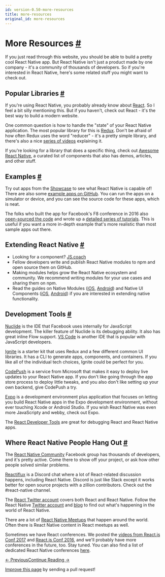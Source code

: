 ```yaml
---
id: version-0.50-more-resources
title: more-resources
original_id: more-resources
---
```

<a id="content"></a><h1><a class="anchor" name="more-resources"></a>More Resources <a class="hash-link" href="docs/more-resources.html#more-resources">#</a></h1><div><p>If you just read through this website, you should be able to build a pretty cool React Native app. But React Native isn't just a product made by one company - it's a community of thousands of developers. So if you're interested in React Native, here's some related stuff you might want to check out.</p><h2><a class="anchor" name="popular-libraries"></a>Popular Libraries <a class="hash-link" href="docs/more-resources.html#popular-libraries">#</a></h2><p>If you're using React Native, you probably already know about <a href="https://facebook.github.io/react/" target="_blank">React</a>. So I feel a bit silly mentioning this. But if you haven't, check out React - it's the best way to build a modern website.</p><p>One common question is how to handle the "state" of your React Native application. The most popular library for this is <a href="http://redux.js.org/" target="_blank">Redux</a>. Don't be afraid of how often Redux uses the word "reducer" - it's a pretty simple library, and there's also a nice <a href="https://egghead.io/courses/getting-started-with-redux" target="_blank">series of videos</a> explaining it.</p><p>If you're looking for a library that does a specific thing, check out <a href="http://www.awesome-react-native.com/" target="_blank">Awesome React Native</a>, a curated list of components that also has demos, articles, and other stuff.</p><h2><a class="anchor" name="examples"></a>Examples <a class="hash-link" href="docs/more-resources.html#examples">#</a></h2><p>Try out apps from the <a href="https://facebook.github.io/react-native/showcase.html" target="_blank">Showcase</a> to see what React Native is capable of! There are also some <a href="https://github.com/ReactNativeNews/React-Native-Apps" target="_blank">example apps on GitHub</a>. You can run the apps on a simulator or device, and you can see the source code for these apps, which is neat.</p><p>The folks who built the app for Facebook's F8 conference in 2016 also <a href="https://github.com/fbsamples/f8app" target="_blank">open-sourced the code</a> and wrote up a <a href="http://makeitopen.com/tutorials/building-the-f8-app/planning/" target="_blank">detailed series of tutorials</a>. This is useful if you want a more in-depth example that's more realistic than most sample apps out there.</p><h2><a class="anchor" name="extending-react-native"></a>Extending React Native <a class="hash-link" href="docs/more-resources.html#extending-react-native">#</a></h2><ul><li>Looking for a component? <a href="https://js.coach/react-native" target="_blank">JS.coach</a></li><li>Fellow developers write and publish React Native modules to npm and open source them on GitHub.</li><li>Making modules helps grow the React Native ecosystem and community. We recommend writing modules for your use cases and sharing them on npm.</li><li>Read the guides on Native Modules (<a href="https://facebook.github.io/react-native/docs/native-modules-ios.html" target="_blank">iOS</a>, <a href="https://facebook.github.io/react-native/docs/native-modules-android.html" target="_blank">Android</a>) and Native UI Components (<a href="https://facebook.github.io/react-native/docs/native-components-ios.html" target="_blank">iOS</a>, <a href="https://facebook.github.io/react-native/docs/native-components-android.html" target="_blank">Android</a>) if you are interested in extending native functionality.</li></ul><h2><a class="anchor" name="development-tools"></a>Development Tools <a class="hash-link" href="docs/more-resources.html#development-tools">#</a></h2><p><a href="https://nuclide.io/" target="_blank">Nuclide</a> is the IDE that Facebook uses internally for JavaScript development. The killer feature of Nuclide is its debugging ability. It also has great inline Flow support. <a href="https://code.visualstudio.com/" target="_blank">VS Code</a> is another IDE that is popular with JavaScript developers.</p><p><a href="https://github.com/infinitered/ignite" target="_blank">Ignite</a> is a starter kit that uses Redux and a few different common UI libraries. It has a CLI to generate apps, components, and containers. If you like all of the individual tech choices, Ignite could be perfect for you.</p><p><a href="https://microsoft.github.io/code-push/" target="_blank">CodePush</a> is a service from Microsoft that makes it easy to deploy live updates to your React Native app. If you don't like going through the app store process to deploy little tweaks, and you also don't like setting up your own backend, give CodePush a try.</p><p><a href="https://docs.expo.io" target="_blank">Expo</a> is a development environment plus application that focuses on letting you build React Native apps in the Expo development environment, without ever touching Xcode or Android Studio. If you wish React Native was even more JavaScripty and webby, check out Expo.</p><p>The <a href="docs/debugging.html#react-developer-tools" target="_blank">React Developer Tools</a> are great for debugging React and React Native apps.</p><h2><a class="anchor" name="where-react-native-people-hang-out"></a>Where React Native People Hang Out <a class="hash-link" href="docs/more-resources.html#where-react-native-people-hang-out">#</a></h2><p>The <a href="https://www.facebook.com/groups/react.native.community" target="_blank">React Native Community</a> Facebook group has thousands of developers, and it's pretty active. Come there to show off your project, or ask how other people solved similar problems.</p><p><a href="https://discord.gg/0ZcbPKXt5bZjGY5n" target="_blank">Reactiflux</a> is a Discord chat where a lot of React-related discussion happens, including React Native. Discord is just like Slack except it works better for open source projects with a zillion contributors. Check out the #react-native channel.</p><p>The <a href="https://twitter.com/reactjs" target="_blank">React Twitter account</a> covers both React and React Native. Follow the React Native <a href="https://twitter.com/reactnative" target="_blank">Twitter account</a> and <a href="/react-native/blog/" target="">blog</a> to find out what's happening in the world of React Native.</p><p>There are a lot of <a href="http://www.meetup.com/topics/react-native/" target="_blank">React Native Meetups</a> that happen around the world. Often there is React Native content in React meetups as well.</p><p>Sometimes we have React conferences. We posted the <a href="https://www.youtube.com/playlist?list=PLb0IAmt7-GS3fZ46IGFirdqKTIxlws7e0" target="_blank">videos from React.js Conf 2017</a> and <a href="https://www.youtube.com/playlist?list=PLb0IAmt7-GS0M8Q95RIc2lOM6nc77q1IY" target="_blank">React.js Conf 2016</a>, and we'll probably have more conferences in the future, too. Stay tuned. You can also find a list of dedicated React Native conferences <a href="http://www.awesome-react-native.com/#conferences" target="_blank">here</a>.</p></div><div class="docs-prevnext"><a class="docs-prev btn" href="docs/network.html#content">← Previous</a><a class="docs-next btn" href="docs/components-and-apis.html#content">Continue Reading →</a></div><p class="edit-page-block"><a target="_blank" href="https://github.com/facebook/react-native/blob/master/docs/MoreResources.md">Improve this page</a> by sending a pull request!</p>